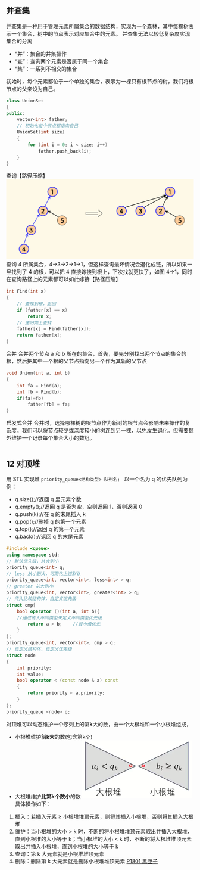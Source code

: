 ## 并查集
并查集是一种用于管理元素所属集合的数据结构，实现为一个森林，其中每棵树表示一个集合，树中的节点表示对应集合中的元素。
并查集无法以较低复杂度实现集合的分离
* “并”：集合的并集操作
* “查”：查询两个元素是否属于同一个集合
* “集”：一系列不相交的集合

初始时，每个元素都位于一个单独的集合，表示为一棵只有根节点的树，我们将根节点的父亲设为自己。
```c++
class UnionSet
{
public:
    vector<int> father;
    // 初始化每个节点都指向自己
    UnionSet(int size)
    {
        for (int i = 0; i < size; i++)
            father.push_back(i);
    }
}
```

查询【路径压缩】
![](Images/Pasted%20image%2020240824161008.png)
查询 4 所属集合，4->3->2->1->1，但这样查询最坏情况会退化成链，所以如果一旦找到了 4 的根，可以把 4 直接嫁接到根上，下次找就更快了，如图 4->1，同时在查询路径上的元素都可以如此嫁接【路径压缩】
```c++
int Find(int x)
{
	// 查找到根，返回
    if (father[x] == x)
        return x;
    // 递归向上查找
    father[x] = Find(father[x]);
    return father[x];
}
```

合并
合并两个节点 a 和 b 所在的集合，首先，要先分别找出两个节点的集合的根，然后把其中一个根的父节点指向另一个作为其新的父节点
```c++
void Union(int a, int b)
{
    int fa = Find(a);
    int fb = Find(b);
    if(fa!=fb)
        father[fb] = fa;
}
```

启发式合并
合并时，选择哪棵树的根节点作为新树的根节点会影响未来操作的复杂度。我们可以将节点较少或深度较小的树连到另一棵，以免发生退化。但需要额外维护一个记录每个集合大小的数组。
```c++

```
## 12 对顶堆
用 STL 实现堆
`priority_queue<结构类型> 队列名; `
以一个名为 q 的优先队列为例：
* q.size();//返回 q 里元素个数
* q.empty();//返回 q 是否为空，空则返回 1，否则返回 0
* q.push(k);//在 q 的末尾插入 k
* q.pop();//删掉 q 的第一个元素
* q.top();//返回 q 的第一个元素
* q.back();//返回 q 的末尾元素
```c++
#include <queue>
using namespace std;
// 默认优先级，从大到小
priority_queue<int> q;
// less 从小到大，可简化上述默认
priority_queue<int, vector<int>, less<int> > q;
// greater 从大到小
priority_queue<int, vector<int>, greater<int> > q;
// 传入比较结构体，自定义优先级
struct cmp{
    bool operator ()(int a, int b){    
    //通过传入不同类型来定义不同类型优先级
        return a > b;    //最小值优先
    }
};
priority_queue<int, vector<int>, cmp > q;
// 自定义结构体，自定义优先级
struct node
{
	int priority;
    int value;
    bool operator < (const node & a) const
    {
        return priority < a.priority;
    }
};
priority_queue <node> q;
```

对顶堆可以动态维护一个序列上的第**k**大的数，由一个大根堆和一个小根堆组成，
- 小根堆维护**前k大**的数(包含第k个)
- 大根堆维护**比第k个数小**的数
![](Images/Pasted%20image%2020240823194003.png)
具体操作如下：
1. 插入：若插入元素 $\geq$ 小根堆堆顶元素，则将其插入小根堆，否则将其插入大根堆
2. 维护：当小根堆的大小 > k 时，不断的将小根堆堆顶元素取出并插入大根堆，直到小根堆的大小等于 k；当小根堆的大小 < k 时，不断的将大根堆堆顶元素取出并插入小根堆，直到小根堆的大小等于 k
3. 查询：第 k 大元素就是小根堆堆顶元素
4. 删除：删除第 k 大元素就是删除小根堆堆顶元素
[P1801 黑匣子](https://www.luogu.com.cn/problem/P1801)

